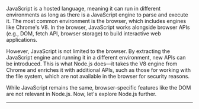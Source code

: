 JavaScript is a hosted language, meaning it can run in different environments as long as there is a JavaScript engine to parse and execute it. The most common environment is the browser, which includes engines like Chrome's V8. In the browser, JavaScript works alongside browser APIs (e.g., DOM, fetch API, browser storage) to build interactive web applications.

However, JavaScript is not limited to the browser. By extracting the JavaScript engine and running it in a different environment, new APIs can be introduced. This is what Node.js does—it takes the V8 engine from Chrome and enriches it with additional APIs, such as those for working with the file system, which are not available in the browser for security reasons. 

While JavaScript remains the same, browser-specific features like the DOM are not relevant in Node.js. Now, let's explore Node.js further.

---

